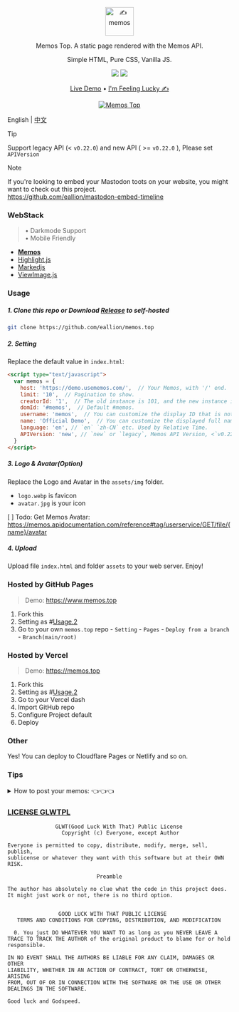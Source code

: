 <p align="center"><a href="https://usememos.com"><img height="64px" src="https://raw.githubusercontent.com/eallion/memos.top/main/assets/img/logo-full.webp" alt="✍️ memos" /></a></p>

<p align="center">Memos Top. A static page rendered with the Memos API.</p>
<p align="center">Simple HTML, Pure CSS, Vanilla JS.</p>

<p align="center">
  <img src="https://img.shields.io/badge/Memos-Top-orange" />
  <img src="https://img.shields.io/badge/Author-eallion-brightgreen" />
</p>

<p align="center">
  <a href="https://memos.top/">Live Demo</a> •
  <a href="https://eallion.com/memos" target="_blank" rel="noopener noreferrer" class="pure-menu-link">I'm Feeling Lucky ✍</a>
</p>

<p align="center">
  <a href="https://memos.top/" target="_blank"><img alt="Memos Top" src="https://raw.githubusercontent.com/eallion/memos.top/main/screenshot.png"></a>
</p>

English | [中文](./README.md)

> [!TIP]
> Support legacy API (< `v0.22.0`) and new API ( >= `v0.22.0` ), Please set `APIVersion`

> [!NOTE]  
> If you're looking to embed your Mastodon toots on your website, you might want to check out this project.  
> <https://github.com/eallion/mastodon-embed-timeline>

### WebStack

> • Darkmode Support  
> • Mobile Friendly

- [**Memos**](https://github.com/usememos/memos)
- [Highlight.js](https://github.com/highlightjs/highlight.js)
- [Markedjs](https://github.com/markedjs/marked)
- [ViewImage.js](https://github.com/Tokinx/ViewImage)

### Usage

##### 1. Clone this repo or Download [Release](https://github.com/eallion/memos.top/archive/refs/heads/main.zip) to self-hosted

```bash
git clone https://github.com/eallion/memos.top
```

##### 2. Setting

Replace the default value in `index.html`:

```html
<script type="text/javascript">
  var memos = {
    host: 'https://demo.usememos.com/',  // Your Memos, with '/' end.
    limit: '10',  // Pagination to show.
    creatorId: '1',  // The old instance is 101, and the new instance is 1.
    domId: '#memos',  // Default #memos.
    username: 'memos',  // You can customize the display ID that is not related to memos.
    name: 'Official Demo',  // You can customize the displayed full name, that is not related to memos.
    language: 'en', // `en` `zh-CN` etc. Used by Relative Time.
    APIVersion: 'new', // `new` or `legacy`, Memos API Version, <`v0.22.0`: `legacy`, >=`v0.22.0`: `new`.
  }
</script>
```

##### 3. Logo & Avatar(*Option*)

Replace the Logo and Avatar in the `assets/img` folder.

- `logo.webp` is favicon
- `avatar.jpg` is your icon

[ ] Todo: Get Memos Avatar: https://memos.apidocumentation.com/reference#tag/userservice/GET/file/{name}/avatar

##### 4. Upload

Upload file `index.html` and folder `assets` to your web server. Enjoy!

### Hosted by GitHub Pages

> Demo: <https://www.memos.top>

1. Fork this
2. Setting as #[Usage.2](#2-setting)
3. Go to your own `memos.top` repo - `Setting` - `Pages` - `Deploy from a branch` - `Branch(main/root)`

### Hosted by Vercel

> Demo: <https://memos.top>

1. Fork this
2. Setting as #[Usage.2](#2-setting)
3. Go to your Vercel dash
4. Import GitHub repo
5. Configure Project default
6. Deploy

### Other

Yes! You can deploy to Cloudflare Pages or Netlify and so on.

### Tips

<details>
<summary>
How to post your memos: 👈👈👈
</summary>  

1. Bilibili. Just URL. `BV/AV` support. `b23.tv` not support.

```
https://www.bilibili.com/video/BV1Sd4y1b7yg/
```

2. Youtube. Just URL.

```
https://www.youtube.com/watch?v=mNK6h1dfy2o
```

3. Youku. Just URL.

```
https://v.youku.com/v_show/id_XNTkyMjkxNTEyOA==.html
```

4. QQ Video. Just URL.

```
https://v.qq.com/x/cover/mzc00200z47sdeu/m0044zpag6c.html
```

5. Spotify. Share URL. `track/album` support.

```
https://open.spotify.com/track/6Uq8BnOxvXJsQiJ2XqfO5P
```

6. Netease music. Just URL.

```
https://music.163.com/#/song?id=4153490
```

7. QQ music. Support `sondmid` only, not `songid`.

```
https://y.qq.com/n/ryqq/songDetail/004W3BfK46dMXk
```

8. Douban. Just URL. Need your own API.

> If enable. You need to uncomment [`// fetchDB()`](https://github.com/eallion/memos.top/blob/main/assets/js/main.js#L208) and replace api [`var dbAPI = "https://api.example.com/"`](https://github.com/eallion/memos.top/blob/main/assets/js/main.js#L218) in [`assets/js/main.js`](https://github.com/eallion/memos.top/blob/main/assets/js/main.js)

```
https://book.douban.com/subject/2567698/
https://movie.douban.com/subject/1889243/
```

</details>

### [LICENSE GLWTPL](https://github.com/me-shaon/GLWTPL)

```
               GLWT(Good Luck With That) Public License
                 Copyright (c) Everyone, except Author

Everyone is permitted to copy, distribute, modify, merge, sell, publish,
sublicense or whatever they want with this software but at their OWN RISK.

                            Preamble

The author has absolutely no clue what the code in this project does.
It might just work or not, there is no third option.


                GOOD LUCK WITH THAT PUBLIC LICENSE
   TERMS AND CONDITIONS FOR COPYING, DISTRIBUTION, AND MODIFICATION

  0. You just DO WHATEVER YOU WANT TO as long as you NEVER LEAVE A
TRACE TO TRACK THE AUTHOR of the original product to blame for or hold
responsible.

IN NO EVENT SHALL THE AUTHORS BE LIABLE FOR ANY CLAIM, DAMAGES OR OTHER
LIABILITY, WHETHER IN AN ACTION OF CONTRACT, TORT OR OTHERWISE, ARISING
FROM, OUT OF OR IN CONNECTION WITH THE SOFTWARE OR THE USE OR OTHER
DEALINGS IN THE SOFTWARE.

Good luck and Godspeed.
```
